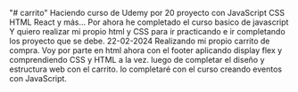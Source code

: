 "# carrito" 
Haciendo curso de Udemy por 20 proyecto con JavaScript CSS HTML React y más...
Por ahora he completado el curso basico de javascript
Y quiero realizar mi propio html y CSS para ir practicando e ir completando los proyecto que se debe.
22-02-2024 Realizando mi propio carrito de compra. Voy por parte en html ahora con el footer aplicando display flex 
y comprendiendo CSS y HTML a la vez. 
luego de completar el diseño y estructura web con el carrito. lo completaré con el curso creando eventos con JavaScript.
